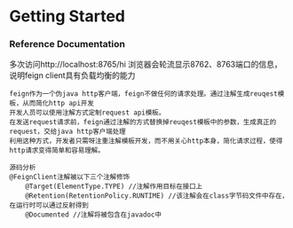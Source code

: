 # Getting Started

### Reference Documentation
多次访问http://localhost:8765/hi 
浏览器会轮流显示8762、8763端口的信息，说明feign client具有负载均衡的能力

```
feign作为一个伪java http客户端，feign不做任何的请求处理。通过注解生成reuqest模板，从而简化http api开发
开发人员可以使用注解方式定制request api模板。
在发送request请求前，feign通过注解的方式替换掉reuqest模板中的参数，生成真正的request，交给java http客户端处理
利用这种方式，开发者只需呀注重注解模板开发，而不用关心http本身，简化请求过程，使得http请求变得简单和容易理解。

源码分析
@FeignClient注解被以下三个注解修饰
    @Target(ElementType.TYPE) //注解作用目标在接口上
    @Retention(RetentionPolicy.RUNTIME) //该注解会在class字节码文件中存在，在运行时可以通过反射得到
    @Documented //注解将被包含在javadoc中

```
